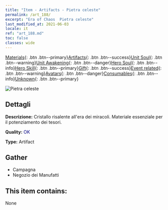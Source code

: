 ```yaml
---
title: "Item - Artifacts - Pietra celeste"
permalink: /art_188/
excerpt: "Era of Chaos  Pietra celeste"
last_modified_at: 2021-06-03
locale: it
ref: "art_188.md"
toc: false
classes: wide
---
```

 [Materials](/ItemsIT/){: .btn .btn--primary}[Artifacts](/ItemsIT/Artifacts/){: .btn .btn--success}[Unit Soul](/ItemsIT/UnitSoul/){: .btn .btn--warning}[Unit Awakening](/ItemsIT/UnitAwakening/){: .btn .btn--danger}[Hero Soul](/ItemsIT/HeroSoul/){: .btn .btn--info}[Hero Skill](/ItemsIT/HeroSkill/){: .btn .btn--primary}[Gift](/ItemsIT/Gift/){: .btn .btn--success}[Event related](/ItemsIT/Events/){: .btn .btn--warning}[Avatars](/ItemsIT/Avatars/){: .btn .btn--danger}[Consumables](/ItemsIT/Consumables/){: .btn .btn--info}[Unknown](/ItemsIT/Unknown/){: .btn .btn--primary}

 ![Pietra celeste](/images/t/artifact_41001.png)

## Dettagli
 **Descrizione:** Cristallo risalente all'era dei miracoli. Materiale essenziale per il potenziamento dei tesori.

 **Quality:** <span style="color: #000080">OK</span>

 **Type:** Artifact

## Gather

*    Campagna 
*    Negozio dei Manufatti 

## This item contains:

  None


